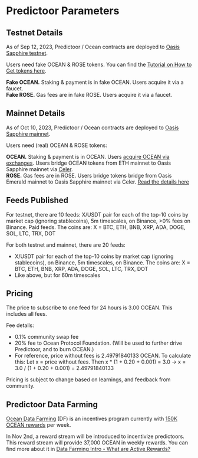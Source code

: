 # Predictoor Parameters

## Testnet Details
As of Sep 12, 2023, Predictoor / Ocean contracts are deployed to [Oasis Sapphire testnet](https://docs.oasis.io/dapp/sapphire/#testnet).

Users need fake OCEAN & ROSE tokens. You can find the [Tutorial on How to Get tokens here](https://github.com/oceanprotocol/pdr-backend/blob/main/READMEs/testnet-faucet.md).

**Fake OCEAN.** Staking & payment is in fake OCEAN. Users acquire it via a faucet.  
**Fake ROSE.** Gas fees are in fake ROSE. Users acquire it via a faucet.  

## Mainnet Details
As of Oct 10, 2023, Predictoor / Ocean contracts are deployed to [Oasis Sapphire mainnet](https://docs.oasis.io/dapp/sapphire/#mainnet).  

Users need (real) OCEAN & ROSE tokens:  

**OCEAN.** Staking & payment is in OCEAN. Users [acquire OCEAN via exchanges](https://oceanprotocol.com/about-us/ocean-token#get). Users bridge OCEAN tokens from ETH mainnet to Oasis Sapphire mainnet via [Celer](https://celer.network/).  
**ROSE.** Gas fees are in ROSE. Users bridge tokens bridge from Oasis Emerald mainnet to Oasis Sapphire mainnet via Celer. [Read the details here](https://oasisprotocol.org/blog/celer-messaging-bridge-integration)

## Feeds Published
For testnet, there are 10 feeds: X/USDT pair for each of the top-10 coins by market cap (ignoring stablecoins), 5m timescales, on Binance, >0% fees on Binance. Paid feeds. The coins are: X = BTC, ETH, BNB, XRP, ADA, DOGE, SOL, LTC, TRX, DOT

For both testnet and mainnet, there are 20 feeds:
- X/USDT pair for each of the top-10 coins by market cap (ignoring stablecoins), on Binance, 5m timescales, on Binance. The coins are: X = BTC, ETH, BNB, XRP, ADA, DOGE, SOL, LTC, TRX, DOT
- Like above, but for 60m timescales

## Pricing
The price to subscribe to one feed for 24 hours is 3.00 OCEAN. This includes all fees.  

Fee details:
- 0.1% community swap fee  
- 20% fee to Ocean Protocol Foundation. (Will be used to further drive Predictoor, and to burn OCEAN.)  
- For reference, price without fees is 2.49791840133 OCEAN. To calculate this: Let x = price without fees. Then x * (1 + 0.20 + 0.001) = 3.0 → x = 3.0 / (1 + 0.20 + 0.001) = 2.49791840133  

Pricing is subject to change based on learnings, and feedback from community.  

## Predictoor Data Farming
[Ocean Data Farming](https://df.oceandao.org/rewards) (DF) is an incentives program currently with [150K OCEAN rewards](../rewards/df-intro.md#reward-schedule) per week.

In Nov 2nd, a reward stream will be introduced to incentivize predictoors. This reward stream will provide 37,000 OCEAN in weekly rewards. You can find more about it in [Data Farming Intro - What are Active Rewards?](../rewards/df-intro.md#what-are-active-rewards)